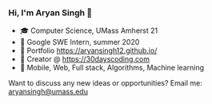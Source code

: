 ### Hi, I'm Aryan Singh 👋

- 🎓  Computer Science, UMass Amherst 21
- 💼  Google SWE Intern, summer 2020
- 👮  Portfolio https://aryansingh12.github.io/
- 👻  Creator @ https://30dayscoding.com
- 📱  Mobile, Web, Full stack, Algorithms, Machine learning

Want to discuss any new ideas or opportunities? Email me: aryansingh@umass.edu
